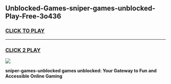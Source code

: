 
## Unblocked-Games-sniper-games-unblocked-Play-Free-3o436
<h3>
<a href="https://premium76.site?title=sniper-games-unblocked&ref=15A">CLICK TO PLAY</a></h3>
<hr>

<h3>
<a href="https://premium76.site?title=sniper-games-unblocked&ref=15A">CLICK 2 PLAY</a>
  
</h3>

<a href="https://premium76.site?title=sniper-games-unblocked&ref=15A"><img src="https://clearcache.store/games.png"></a>


**sniper-games-unblocked games unblocked: Your Gateway to Fun and Accessible Online Gaming**
